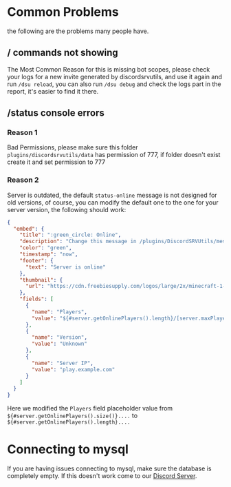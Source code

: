 # Common Problems
the following are the problems many people have.

## / commands not showing
The Most Common Reason for this is missing bot scopes, please check your logs for a new invite generated by discordsrvutils,
and use it again and run `/dsu reload`, you can also run `/dsu debug` and check the logs part in the report, it's easier to find it there.

## /status console errors
### Reason 1
Bad Permissions, please make sure this folder `plugins/discordsrvutils/data` has permission of 777, if folder doesn't exist create it and set permission to 777
### Reason 2
Server is outdated, the default `status-online` message is not designed for old versions, of course, you can modify the default one to the one for your server version, the following should work:

```json
{
  "embed": {
    "title": ":green_circle: Online",
    "description": "Change this message in /plugins/DiscordSRVUtils/messages/status-online.json",
    "color": "green",
    "timestamp": "now",
    "footer": {
      "text": "Server is online"
    },
    "thumbnail": {
      "url": "https://cdn.freebiesupply.com/logos/large/2x/minecraft-1-logo-png-transparent.png"
    },
    "fields": [
      {
        "name": "Players",
        "value": "${#server.getOnlinePlayers().length}/[server.maxPlayers]"
      },
      {
        "name": "Version",
        "value": "Unknown"
      },
      {
        "name": "Server IP",
        "value": "play.example.com"
      }
    ]
  }
}
```
Here we modified the `Players` field placeholder value from `${#server.getOnlinePlayers().size()}....` to `${#server.getOnlinePlayers().length}....`


# Connecting to mysql

If you are having issues connecting to mysql, make sure the database is completely empty. If this doesn't work come to our [Discord Server](https://discordsrvutils.xyz/support).

